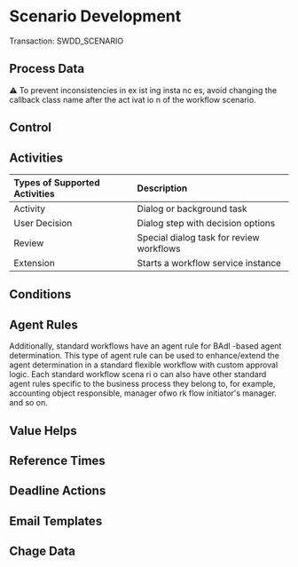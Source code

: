 # Scenario Development
Transaction: SWDD_SCENARIO

## Process Data

⚠️ To prevent inconsistencies in ex ist ing insta nc es, avoid changing the callback class name after the act ivat io n of the workflow scenario.

## Control

## Activities

|Types of Supported Activities | Description                                 |
|:-----------------------------|:------------------------------------------- |
| Activity                     | Dialog or background task                   |
| User Decision                | Dialog step with decision options           |
| Review                       | Special dialog task for review workflows    |
| Extension                    | Starts a workflow service instance          |

## Conditions

## Agent Rules

Additionally, standard workflows have an agent rule for BAdl -based agent determination. This type of agent rule can be used to enhance/extend the agent determination in a standard flexible workflow with custom approval logic. Each standard workflow scena ri o can also have other standard agent rules specific to the business process they belong to, for example, accounting object responsible, manager ofwo rk flow initiator's manager. and so on.

## Value Helps

## Reference Times

## Deadline Actions

## Email Templates

## Chage Data
